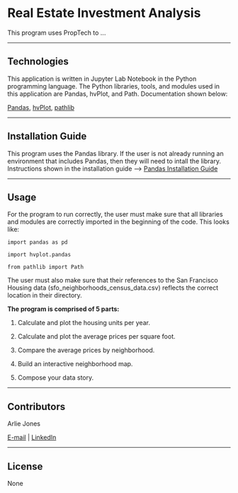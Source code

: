 # Real Estate Investment Analysis


This program uses PropTech to ...

----

## Technologies
This application is written in Jupyter Lab Notebook in the Python programming language. The Python libraries, tools, and modules used in this application are Pandas, hvPlot, and Path. Documentation shown below:

[Pandas](https://pandas.pydata.org/docs/index.html), [hvPlot](https://hvplot.holoviz.org/), [pathlib](https://docs.python.org/3/library/pathlib.html)

----

## Installation Guide
This program uses the Pandas library. If the user is not already running an environment that includes Pandas, then they will need to intall the library. Instructions shown in the installation guide --> [Pandas Installation Guide](https://pandas.pydata.org/docs/getting_started/install.html)

----

## Usage
For the program to run correctly, the user must make sure that all libraries and modules are correctly imported in the beginning of the code. This looks like:

    import pandas as pd
    
    import hvplot.pandas

    from pathlib import Path

The user must also make sure that their references to the San Francisco Housing data (sfo_neighborhoods_census_data.csv) reflects the correct location in their directory.

**The program is comprised of 5 parts:**

1. Calculate and plot the housing units per year.

2. Calculate and plot the average prices per square foot.

3. Compare the average prices by neighborhood.

4. Build an interactive neighborhood map.

5. Compose your data story.

----

## Contributors

Arlie Jones

[E-mail](arliejones98@gmail.com)  |  [LinkedIn](https://www.linkedin.com/in/arlie-jones-020092159/)

----

## License

None